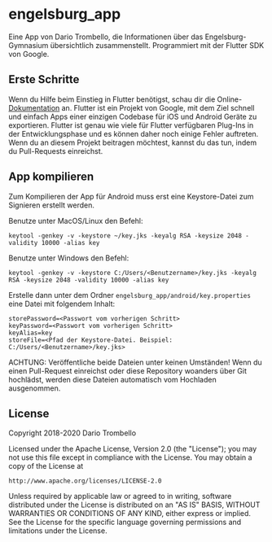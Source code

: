 # engelsburg_app

Eine App von Dario Trombello, die Informationen über das Engelsburg-Gymnasium übersichtlich zusammenstellt. Programmiert mit der Flutter SDK von Google.

## Erste Schritte

Wenn du Hilfe beim Einstieg in Flutter benötigst, schau dir die Online-[Dokumentation](https://flutter.dev/docs) an. Flutter ist ein Projekt von Google, mit dem Ziel schnell und einfach Apps einer einzigen Codebase für iOS und Android Geräte zu exportieren. Flutter ist genau wie viele für Flutter verfügbaren Plug-Ins in der Entwicklungsphase und es können daher noch einige Fehler auftreten.
Wenn du an diesem Projekt beitragen möchtest, kannst du das tun, indem du Pull-Requests einreichst.

## App kompilieren

Zum Kompilieren der App für Android muss erst eine Keystore-Datei zum Signieren erstellt werden.

Benutze unter MacOS/Linux den Befehl:
```
keytool -genkey -v -keystore ~/key.jks -keyalg RSA -keysize 2048 -validity 10000 -alias key
```

Benutze unter Windows den Befehl:
```
keytool -genkey -v -keystore C:/Users/<Benutzername>/key.jks -keyalg RSA -keysize 2048 -validity 10000 -alias key
```

Erstelle dann unter dem Ordner `engelsburg_app/android/key.properties` eine Datei mit folgendem Inhalt:
```
storePassword=<Passwort vom vorherigen Schritt>
keyPassword=<Passwort vom vorherigen Schritt>
keyAlias=key
storeFile=<Pfad der Keystore-Datei. Beispiel: C:/Users/<Benutzername>/key.jks>
```
ACHTUNG: Veröffentliche beide Dateien unter keinen Umständen! Wenn du einen Pull-Request einreichst oder diese Repository woanders über Git hochlädst, werden diese Dateien automatisch vom Hochladen ausgenommen.


## License

Copyright 2018-2020 Dario Trombello

Licensed under the Apache License, Version 2.0 (the "License");
you may not use this file except in compliance with the License.
You may obtain a copy of the License at

    http://www.apache.org/licenses/LICENSE-2.0

Unless required by applicable law or agreed to in writing, software
distributed under the License is distributed on an "AS IS" BASIS,
WITHOUT WARRANTIES OR CONDITIONS OF ANY KIND, either express or implied.
See the License for the specific language governing permissions and
limitations under the License.
